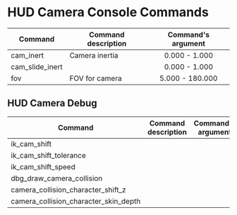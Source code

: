 # HUD Camera Console Commands

| Сommand | Command description | Command's argument |
|---|---|:---:|
| cam_inert | Camera inertia | 0.000 - 1.000 |
| cam_slide_inert |  | 0.000 - 1.000 |
| fov | FOV for camera | 5.000 - 180.000 |

## HUD Camera Debug

| Сommand | Command description | Command's argument |
|---|---|:---:|
| ik_cam_shift |  |  | Debug only |
| ik_cam_shift_tolerance  |  |  | Debug only |
| ik_cam_shift_speed |  |  | Debug only |
| dbg_draw_camera_collision |  |  | Debug only |
| camera_collision_character_shift_z |  |  | Debug only |
| camera_collision_character_skin_depth |  |  | Debug only |
